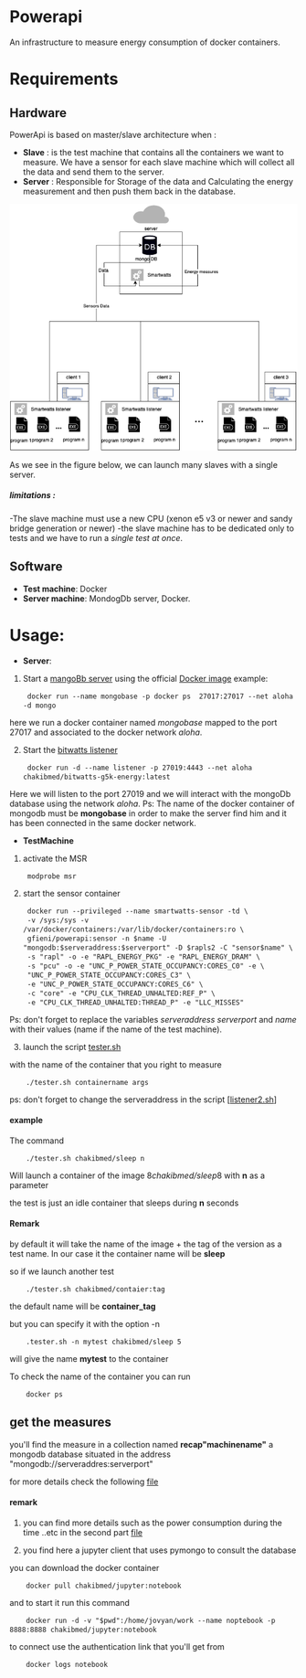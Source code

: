 # Powerapi
An infrastructure to measure energy consumption of docker containers. 

# Requirements 

## Hardware 

PowerApi is based on master/slave architecture when :

- **Slave** : is the test machine that contains all the containers we want to measure. We have a sensor for each slave machine which will collect all the data and send them to the server.
- **Server** : Responsible for Storage of the data and Calculating the energy measurement and then push them back in the database.

![Smartwatts architecture](https://github.com/chakib-belgaid/powerapi-g5k/raw/master/images/SmartWatts.png "Smartwatts Architecture")

As we see in the figure below, we can launch many slaves with a single server. 

##### limitations :
-The slave machine must use a new CPU (xenon e5 v3 or newer and sandy bridge generation or newer)
-the slave machine has to be dedicated only to tests and we have to run a _single test at once_.

## Software

- **Test machine**: Docker
- **Server machine**: MondogDb server, Docker.

# Usage: 

- **Server**: 
1. Start a [mangoBb server](https://www.mongodb.com) using the official [Docker image](https://hub.docker.com/_/mongo)
   example: 

        docker run --name mongobase -p docker ps  27017:27017 --net aloha -d mongo
here we run a docker container named *mongobase* mapped to the port 27017 and associated to the docker network *aloha*.

2. Start the [bitwatts listener](https://hub.docker.com/r/chakibmed/bitwatts-g5k-energy) 

        docker run -d --name listener -p 27019:4443 --net aloha chakibmed/bitwatts-g5k-energy:latest 

Here we will listen to the port 27019 and we will interact with the mongoDb database using the network *aloha*.
Ps: The name of the docker container of mongodb must be **mongobase** in order to make the server find him and it has been connected in the same docker network. 


- **TestMachine** 
1. activate the MSR 
   
        modprobe msr

2. start the sensor container 
   
        docker run --privileged --name smartwatts-sensor -td \
        -v /sys:/sys -v /var/docker/containers:/var/lib/docker/containers:ro \
        gfieni/powerapi:sensor -n $name -U "mongodb:$serveraddress:$serverport" -D $rapls2 -C "sensor$name" \
        -s "rapl" -o -e "RAPL_ENERGY_PKG" -e "RAPL_ENERGY_DRAM" \
        -s "pcu" -o -e "UNC_P_POWER_STATE_OCCUPANCY:CORES_C0" -e \
        "UNC_P_POWER_STATE_OCCUPANCY:CORES_C3" \
        -e "UNC_P_POWER_STATE_OCCUPANCY:CORES_C6" \
        -c "core" -e "CPU_CLK_THREAD_UNHALTED:REF_P" \
        -e "CPU_CLK_THREAD_UNHALTED:THREAD_P" -e "LLC_MISSES"

Ps: don't forget to replace the variables *serveraddress* *serverport* and *name* with their values (name if the name of the test machine).

3. launch the script [tester.sh](tester.sh)

with the name of the container that you right to measure  

        ./tester.sh containername args 
ps: don't forget to change the serveraddress in the script [[listener2.sh](listener2.sh)]

#### example 

The command 

        ./tester.sh chakibmed/sleep n

Will launch a container of the image 8*chakibmed/sleep*8 with **n** as a parameter  

the test is just an idle container that sleeps during **n** seconds 

#### Remark 
by default it will take the name of the image + the tag of the version as a test name. In our case it the container name will be **sleep** 

so if we launch another test 

        ./tester.sh chakibmed/contaier:tag 

the default name will be **container_tag** 

but you can specify it with the option -n 

        .tester.sh -n mytest chakibmed/sleep 5 

will give the name **mytest** to the container 

To check the name of the container you can run 

        docker ps 

## get the measures 

you'll find the measure in a collection named **recap"machinename"** a mongodb database situated in the address "mongodb://serveraddres:serverport" 

for more details check the following [file](computeConso.ipynb) 

#### remark 

1. you can find more details such as the power consumption during the time ..etc in the second part [file](computeConso.ipynb)

2. you find here a jupyter client that uses pymongo to consult the database 

you can download the docker container 
        
        docker pull chakibmed/jupyter:notebook 

and to start it run this command 

        docker run -d -v "$pwd":/home/jovyan/work --name noptebook -p 8888:8888 chakibmed/jupyter:notebook 

to connect use the authentication link that you'll get from 

        docker logs notebook 

